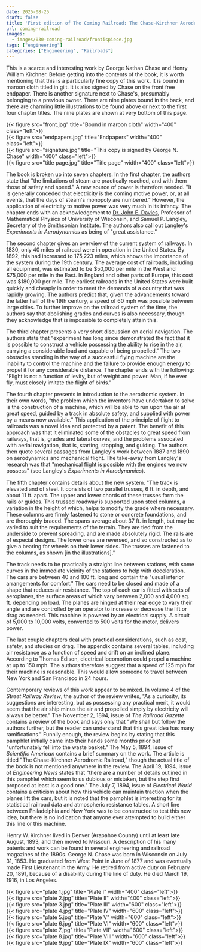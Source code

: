 ```yaml
---
date: 2025-08-25
draft: false
title: 'First edition of The Coming Railroad: The Chase-Kirchner Aerodromic System of Transportation (1894), signed by George Nathan Chase'
url: coming-railroad
images:
  - images/030-coming-railroad/frontispiece.jpg
tags: ["engineering"]
categories: ["Engineering", "Railroads"]
---
```

This is a scarce and interesting work by George Nathan Chase and Henry William Kirchner. Before getting into the contents of the book, it is worth mentioning that this is a particularly fine copy of this work. It is bound in maroon cloth titled in gilt. It is also signed by Chase on the front free endpaper. There is another signature next to Chase's, presumably belonging to a previous owner. There are nine plates bound in the back, and there are charming little illustrations to be found above or next to the first four chapter titles. The nine plates are shown at very bottom of this page.

{{< figure src="front.jpg" title="Bound in maroon cloth" width="400" class="left">}}\
{{< figure src="endpapers.jpg" title="Endpapers" width="400" class="left">}}\
{{< figure src="signature.jpg" title="This copy is signed by George N. Chase" width="400" class="left">}}\
{{< figure src="title page.jpg" title="Title page" width="400" class="left">}}

The book is broken up into seven chapters. In the first chapter, the authors state that "the limitations of steam are practically reached, and with them those of safety and speed." A new source of power is therefore needed. "It is generally conceded that electricity is the coming motive power, or, at all events, that the days of steam's monopoly are numbered." However, the application of electricity to motive power was very much in its infancy. The chapter ends with an acknowledgement to [Dr. John E. Davies](https://digital.library.wisc.edu/1711.dl/4MF5PMIV4I7LB8D), Professor of Mathematical Physics of University of Wisconsin, and Samuel P. Langley, Secretary of the Smithsonian Institute. The authors also call out Langley's *Experiments in Aerodynamics* as being of "great assistance."

The second chapter gives an overview of the current system of railways. In 1830, only 40 miles of railroad were in operation in the United States. By 1892, this had increased to 175,223 miles, which shows the importance of the system during the 19th century. The average cost of railroads, including all equipment, was estimated to be $50,000 per mile in the West and $75,000 per mile in the East. In England and other parts of Europe, this cost was $180,000 per mile. The earliest railroads in the United States were built quickly and cheaply in order to meet the demands of a country that was rapidly growing. The authors predict that, given the advancements toward the latter half of the 19th century, a speed of 60 mph was possible between large cities. To further improve on the railroad system of the time, the authors say that abolishing grades and curves is also necessary, though they acknowledge that is impossible to completely attain this.

The third chapter presents a very short discussion on aerial navigation. The authors state that "experiment has long since demonstrated the fact that it is possible to construct a vehicle possessing the ability to rise in the air, carrying a considerable load and capable of being propelled." The two obstacles standing in the way of a successful flying machine are the inability to control the machine and the failure to provide enough energy to propel it for any considerable distance. The chapter ends with the following: "Flight is not a function of levity, but of weight and power. Man, if he ever fly, must closely imitate the flight of birds."

The fourth chapter presents in introduction to the aerodromic system. In their own words, "the problem which the inventors have undertaken to solve is the construction of a machine, which will be able to run upon the air at great speed, guided by a track in absolute safety, and supplied with power by a means now available." This application of the principle of flight to railroads was a novel idea and protected by a patent. The benefit of this approach was that it eliminated some of the obstacles to great speed from railways, that is, grades and lateral curves, and the problems assocated with aerial navigation, that is, starting, stopping, and guiding. The authors then quote several passages from Langley's work between 1887 and 1890 on aerodynamics and mechanical flight. The take-away from Langley's research was that "mechanical flight is possible with the engines we now possess" (see Langley's *Experiments in Aerodynamics*).

The fifth chapter contains details about the new system. "The track is elevated and of steel. It consists of two parallel trusses, 6 ft. in depth, and about 11 ft. apart. The upper and lower chords of these trusses form the rails or guides. This trussed roadway is supported upon steel columns, a variation in the height of which, helps to modify the grade where necessary. These columns are firmly fastened to stone or concrete foundations, and are thoroughly braced. The spans average about 37 ft. in length, but may be varied to suit the requirements of the terrain. They are tied from the underside to prevent spreading, and are made absolutely rigid. The rails are of especial designs. The lower ones are reversed, and so constructed as to give a bearing for wheels on their lower sides. The trusses are fastened to the columns, as shown [in the illustrations]."

The track needs to be practically a straight line between stations, with some curves in the immediate vicinity of the stations to help with deceleration. The cars are between 40 and 100 ft. long and contain the "usual interior arrangements for comfort." The cars need to be closed and made of a shape that reduces air resistance. The top of each car is fitted with sets of aeroplanes, the surface areas of which vary between 2,000 and 4,000 sq. ft. depending on load. The planes are hinged at their rear edge to vary their angle and are controlled by an operator to increase or decrease the lift or drag as needed. This machine is powered by an electrical supply. A circuit of 5,000 to 10,000 volts, converted to 500 volts for the motor, delivers power. 

The last couple chapters deal with practical considerations, such as cost, safety, and studies on drag. The appendix contains several tables, including air resistance as a function of speed and drift on an inclined plane. According to Thomas Edison, electrical locomotion could propel a machine at up to 150 mph. The authors therefore suggest that a speed of 125 mph for their machine is reasonable. This would allow someone to travel between New York and San Francisco in 24 hours.

Contemporary reviews of this work appear to be mixed. In volume 4 of the *Street Railway Review*, the author of the review writes, "As a curiosity, its suggestions are interesting, but as possessing any practical merit, it would seem that the air ship minus the air and propelled simply by electricity will always be better." The November 2, 1894, issue of *The Railroad Gazette* contains a review of the book and says only that "We shall but follow the authors further, but the reader can understand that this great idea has many ramifications." Funnily enough, the review begins by stating that this pamphlet initially came into their hands some months prior but "unfortunately fell into the waste basket." The May 5, 1894, issue of *Scientific American* contains a brief summary on the work. The article is titled "The Chase-Kirchner Aerodromic Railroad," though the actual title of the book is not mentioned anywhere in the review. The April 19, 1894, issue of *Engineering News* states that "there are a number of details outlined in this pamphlet which seem to us dubious or mistaken, but the step first proposed at least is a good one." The July 7, 1894, issue of *Electrical World* contains a criticism about how this vehicle can maintain traction when the planes lift the cars, but it is noted that the pamphlet is interesting for its statistical railroad data and atmospheric resistance tables. A short line between Philadelphia and New York was to be constructed to test this new idea, but there is no indication that anyone ever attempted to build either this line or this machine.

Henry W. Kirchner lived in Denver (Arapahoe County) until at least late August, 1893, and then moved to Missouri. A description of his many patents and work can be found in several engineering and railroad magazines of the 1890s. George N. Chase was born in Wisconsin on July 31, 1853. He graduated from West Point in June of 1877 and was eventually made First Lieutenant in the Army. He retired from active duty on February 20, 1891, because of a disability during the line of duty. He died March 19, 1916, in Los Angeles.

{{< figure src="plate 1.jpg" title="Plate I" width="400" class="left">}}\
{{< figure src="plate 2.jpg" title="Plate II" width="400" class="left">}}\
{{< figure src="plate 3.jpg" title="Plate III" width="600" class="left">}}\
{{< figure src="plate 4.jpg" title="Plate IV" width="600" class="left">}}\
{{< figure src="plate 5.jpg" title="Plate V" width="600" class="left">}}\
{{< figure src="plate 6.jpg" title="Plate VI" width="600" class="left">}}\
{{< figure src="plate 7.jpg" title="Plate VII" width="600" class="left">}}\
{{< figure src="plate 8.jpg" title="Plate VIII" width="600" class="left">}}\
{{< figure src="plate 9.jpg" title="Plate IX" width="600" class="left">}}